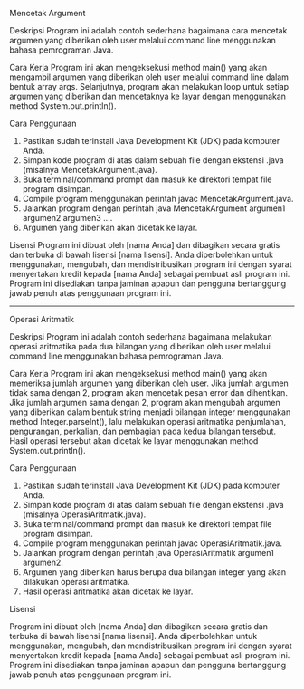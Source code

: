 Mencetak Argument

Deskripsi
Program ini adalah contoh sederhana bagaimana cara mencetak argumen yang diberikan oleh user melalui command line menggunakan bahasa pemrograman Java.

Cara Kerja
Program ini akan mengeksekusi method main() yang akan mengambil argumen yang diberikan oleh user melalui command line dalam bentuk array args. Selanjutnya, program akan melakukan loop untuk setiap argumen yang diberikan dan mencetaknya ke layar dengan menggunakan method System.out.println().

Cara Penggunaan
1. Pastikan sudah terinstall Java Development Kit (JDK) pada komputer Anda.
2. Simpan kode program di atas dalam sebuah file dengan ekstensi .java (misalnya MencetakArgument.java).
3. Buka terminal/command prompt dan masuk ke direktori tempat file program disimpan.
4. Compile program menggunakan perintah javac MencetakArgument.java.
5. Jalankan program dengan perintah java MencetakArgument argumen1 argumen2 argumen3 ....
6. Argumen yang diberikan akan dicetak ke layar.

Lisensi
Program ini dibuat oleh [nama Anda] dan dibagikan secara gratis dan terbuka di bawah lisensi [nama lisensi]. Anda diperbolehkan untuk menggunakan, mengubah, 
dan mendistribusikan program ini dengan syarat menyertakan kredit kepada [nama Anda] sebagai pembuat asli program ini. Program ini disediakan tanpa jaminan apapun dan pengguna bertanggung jawab penuh atas penggunaan program ini.

-----------------------------------------------------------------------------------------------------------------------------------------------

Operasi Aritmatik

Deskripsi
Program ini adalah contoh sederhana bagaimana melakukan operasi aritmatika pada dua bilangan yang diberikan oleh user 
melalui command line menggunakan bahasa pemrograman Java.

Cara Kerja
Program ini akan mengeksekusi method main() yang akan memeriksa jumlah argumen yang diberikan oleh user. 
Jika jumlah argumen tidak sama dengan 2, program akan mencetak pesan error dan dihentikan. Jika jumlah argumen sama dengan 2, program akan mengubah argumen yang diberikan dalam bentuk string menjadi bilangan integer menggunakan method Integer.parseInt(), lalu melakukan operasi aritmatika penjumlahan, pengurangan, perkalian, dan pembagian pada kedua bilangan tersebut. Hasil operasi tersebut akan dicetak ke layar menggunakan method System.out.println().

Cara Penggunaan
1. Pastikan sudah terinstall Java Development Kit (JDK) pada komputer Anda.
2. Simpan kode program di atas dalam sebuah file dengan ekstensi .java (misalnya OperasiAritmatik.java).
3. Buka terminal/command prompt dan masuk ke direktori tempat file program disimpan.
4. Compile program menggunakan perintah javac OperasiAritmatik.java.
5. Jalankan program dengan perintah java OperasiAritmatik argumen1 argumen2.
6. Argumen yang diberikan harus berupa dua bilangan integer yang akan dilakukan operasi aritmatika.
7. Hasil operasi aritmatika akan dicetak ke layar.


Lisensi

Program ini dibuat oleh [nama Anda] dan dibagikan secara gratis dan terbuka di bawah lisensi [nama lisensi].
 Anda diperbolehkan untuk menggunakan, mengubah, dan mendistribusikan program ini dengan syarat menyertakan 
kredit kepada [nama Anda] sebagai pembuat asli program ini. Program ini disediakan tanpa jaminan apapun dan pengguna bertanggung jawab penuh atas penggunaan program ini.